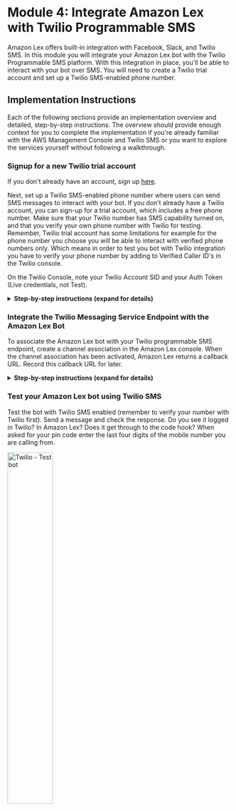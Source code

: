 # Module 4: Integrate Amazon Lex with Twilio Programmable SMS 

Amazon Lex offers built-in integration with Facebook, Slack, and Twilio SMS. In this module you will integrate your Amazon Lex bot with the Twilio Programmable SMS platform. With this integration in place, you'll be able to interact with your bot over SMS. You will need to create a Twilio trial account and set up a Twilio SMS-enabled phone number. 

## Implementation Instructions

Each of the following sections provide an implementation overview and detailed, step-by-step instructions. The overview should provide enough context for you to complete the implementation if you're already familiar with the AWS Management Console and Twilio SMS or you want to explore the services yourself without following a walkthrough.

### Signup for a new Twilio trial account
If you don't already have an account, sign up [here](https://www.twilio.com/try-twilio).

Next, set up a Twilio SMS-enabled phone number where users can send SMS messages to interact with your bot. If you don’t already have a Twilio account, you can sign-up for a trial account, which includes a free phone number. Make sure that your Twilio number has SMS capability turned on, and that you verify your own phone number with Twilio for testing. Remember, Twilio trial account has some limitations for example for the phone number you choose you will be able to interact with verified phone numbers only. Which means in order to test you bot with Twilio integration you have to verify your phone number by adding to Verified Caller ID's in the Twilio console.

On the Twilio Console, note your Twilio Account SID and your Auth Token (Live credentials, not Test).

<details>
<summary><strong>Step-by-step instructions (expand for details)</strong></summary><p>

1. Once you sign up for the trial account, take a note of the Twilio Account SID and the Twilio Auth Token under Dashboard - Settings - General settings (note:  you likely need to create a `Learn & Explore` project to get started).

1. Under Phone Numbers, pick a phone number.  This phone number will be the SMS phone number which your bot users will use to interact with the Lex bot you created.  Please choose a US number because Twilio supports SMS for US numbers only at this time.

    <img src="images/twilio-numbers.png" alt="Twilio Manage Phone Numbers screenshot">

1. Under Verified Caller IDs section, verify the phone number you will use for testing. (For example, this is your mobile number if you intend to use that device to test your bot over SMS.)
</p></details>

### Integrate the Twilio Messaging Service Endpoint with the Amazon Lex Bot 
To associate the Amazon Lex bot with your Twilio programmable SMS endpoint, create a channel association in the Amazon Lex console. When the channel association has been activated, Amazon Lex returns a callback URL. Record this callback URL for later.
<details>
<summary><strong>Step-by-step instructions (expand for details)</strong></summary><p>

1. Open the [Amazon Lex console](https://console.aws.amazon.com/lex/home?region=us-east-1) and choose the `InternationalPlan` bot

1. Choose the **Channels** tab; then **Twilio SMS**

1. Provide the following information:
	* Channel name: `SMSTest`
	* Channel description: `Twilio SMS channel for dev bot`
	* KMS key:  `aws/lex`
	* Alias:  `dev`
	* Use the Auth Token and Account SID from earlier
	* Activate; note the endpoint created for Twilio SMS

    <img src="images/twilio-channel.png" alt="Amazon Lex - Twilio SMS Channel activation">

1. Next, we need to connect the Twilio SMS endpoint to the Amazon Lex bot using the Twilio Console

1. From Manage Numbers - Active Numbers, select the number to configure the Messaging webhook with the callback URL provided by Amazon Lex above

    <img src="images/twilio-webhook.png" alt="Twilio - Update messaging webhook">

</p></details>

### Test your Amazon Lex bot using Twilio SMS

Test the bot with Twilio SMS enabled (remember to verify your number with Twilio first).  Send a message and check the response.  Do you see it logged in Twilio?  In Amazon Lex?  Does it get through to the code hook?  When asked for your pin code enter the last four digits of the mobile number you are calling from.

<img src="images/twilio-sms.jpg" alt="Twilio - Test bot" width="45%">




